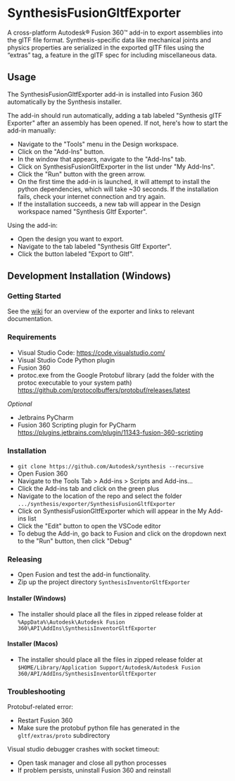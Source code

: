 # SynthesisFusionGltfExporter
A cross-platform Autodesk® Fusion 360™ add-in to export assemblies into the glTF file format.
Synthesis-specific data like mechanical joints and physics properties are serialized in the exported glTF files using the “extras” tag, a feature in the glTF spec for including miscellaneous data. 

## Usage
The SynthesisFusionGltfExporter add-in is installed into Fusion 360 automatically by the Synthesis installer.

The add-in should run automatically, adding a tab labeled "Synthesis glTF Exporter" after an assembly has been opened.
If not, here's how to start the add-in manually:
- Navigate to the "Tools" menu in the Design workspace.
- Click on the "Add-Ins" button.
- In the window that appears, navigate to the "Add-Ins" tab.
- Click on SynthesisFusionGltfExporter in the list under "My Add-Ins".
- Click the "Run" button with the green arrow.
- On the first time the add-in is launched, it will attempt to install the python dependencies, which will take ~30 seconds. If the installation fails, check your internet connection and try again.
- If the installation succeeds, a new tab will appear in the Design workspace named "Synthesis Gltf Exporter".

Using the add-in:
- Open the design you want to export.
- Navigate to the tab labeled "Synthesis Gltf Exporter".
- Click the button labeled "Export to Gltf".

## Development Installation (Windows)

### Getting Started

See the [wiki](https://github.com/Autodesk/synthesis/wiki/fus-gltf-overview) for an overview of the exporter and links to relevant documentation.

### Requirements

- Visual Studio Code: https://code.visualstudio.com/
- Visual Studio Code Python plugin
- Fusion 360
- protoc.exe from the Google Protobuf library (add the folder with the protoc executable to your system path) https://github.com/protocolbuffers/protobuf/releases/latest

_Optional_

- Jetbrains PyCharm
- Fusion 360 Scripting plugin for PyCharm https://plugins.jetbrains.com/plugin/11343-fusion-360-scripting

### Installation

- `git clone https://github.com/Autodesk/synthesis --recursive`
- Open Fusion 360
- Navigate to the Tools Tab > Add-ins > Scripts and Add-ins...
- Click the Add-ins tab and click on the green plus
- Navigate to the location of the repo and select the folder `.../synthesis/exporter/SynthesisFusionGltfExporter`
- Click on SynthesisFusionGltfExporter which will appear in the My Add-ins list
- Click the "Edit" button to open the VSCode editor
- To debug the Add-in, go back to Fusion and click on the dropdown next to the "Run" button, then click "Debug"

### Releasing
- Open Fusion and test the add-in functionality.
- Zip up the project directory `SynthesisInventorGltfExporter`

#### Installer (Windows)
- The installer should place all the files in zipped release folder at `%AppData%\Autodesk\Autodesk Fusion 360\API\AddIns\SynthesisInventorGltfExporter`

#### Installer (Macos)
- The installer should place all the files in zipped release folder at `$HOME/Library/Application Support/Autodesk/Autodesk Fusion 360/API/AddIns/SynthesisInventorGltfExporter`

### Troubleshooting
Protobuf-related error:

- Restart Fusion 360
- Make sure the protobuf python file has generated in the `gltf/extras/proto` subdirectory

Visual studio debugger crashes with socket timeout:

- Open task manager and close all python processes
- If problem persists, uninstall Fusion 360 and reinstall